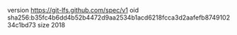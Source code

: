 version https://git-lfs.github.com/spec/v1
oid sha256:b35fc4b6dd4b52b4472d9aa2534b1acd6218fcca3d2aafefb874910234c1bd73
size 2018
